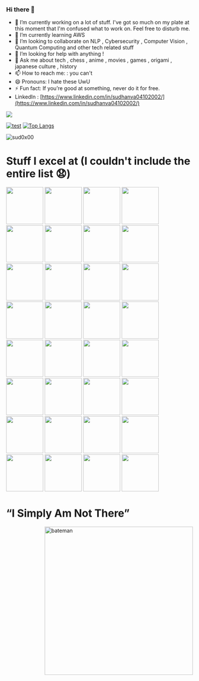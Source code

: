 ### Hi there 👋

<!--
**sud0x00/sud0x00** is a ✨ _special_ ✨ repository because its `README.md` (this file) appears on your GitHub profile.

Here are some ideas to get you started:
-->
- 🔭 I’m currently working on a lot of stuff. I've got so much on my plate at this moment that I'm confused what to work on. Feel free to disturb me.
- 🌱 I’m currently learning AWS
- 👯 I’m looking to collaborate on NLP , Cybersecurity , Computer Vision , Quantum Computing and other tech related stuff
- 🤔 I’m looking for help with anything !
- 💬 Ask me about tech , chess , anime , movies , games , origami , japanese culture , history
- 📫 How to reach me: : you can't 
- 😄 Pronouns: I hate these UwU
- ⚡ Fun fact: If you’re good at something, never do it for free.
- LinkedIn : [https://www.linkedin.com/in/sudhanva04102002/](https://www.linkedin.com/in/sudhanva04102002/)


![](https://komarev.com/ghpvc/?username=sud0x00&label=PROFILE+VIEWS&color=blue)

[![test](https://github-readme-stats.vercel.app/api?username=sud0x00)](https://github.com/anuraghazra/github-readme-stats)
[![Top Langs](https://github-readme-stats.vercel.app/api/top-langs/?username=sud0x00)](https://github.com/anuraghazra/github-readme-stats)
<p><img align="center" src="https://github-readme-streak-stats.herokuapp.com/?user=sud0x00&" alt="sud0x00" /></p>


<h1>Stuff I excel at (I couldn't include the entire list 😧)</h1>
<p align="left">
<img width="100" height="auto" src="https://cdn.jsdelivr.net/gh/devicons/devicon/icons/amazonwebservices/amazonwebservices-original-wordmark.svg" />        
<img width="100" height="auto" src="https://cdn.jsdelivr.net/gh/devicons/devicon/icons/android/android-original-wordmark.svg" />
<img width="100" height="auto" src="https://cdn.jsdelivr.net/gh/devicons/devicon/icons/androidstudio/androidstudio-original-wordmark.svg" />
<img width="100" height="auto" src="https://cdn.jsdelivr.net/gh/devicons/devicon/icons/arduino/arduino-original-wordmark.svg" />
<img width="100" height="auto" src="https://cdn.jsdelivr.net/gh/devicons/devicon/icons/bash/bash-plain.svg" />
<img width="100" height="auto" src="https://cdn.jsdelivr.net/gh/devicons/devicon/icons/c/c-original.svg" />
<img width="100" height="auto" src="https://cdn.jsdelivr.net/gh/devicons/devicon/icons/codepen/codepen-original-wordmark.svg" />
<img width="100" height="auto" src="https://cdn.jsdelivr.net/gh/devicons/devicon/icons/csharp/csharp-original.svg" />
<img width="100" height="auto" src="https://cdn.jsdelivr.net/gh/devicons/devicon/icons/debian/debian-original-wordmark.svg" />
<img width="100" height="auto" src="https://cdn.jsdelivr.net/gh/devicons/devicon/icons/docker/docker-original-wordmark.svg" />
<img width="100" height="auto" src="https://cdn.jsdelivr.net/gh/devicons/devicon/icons/embeddedc/embeddedc-original-wordmark.svg" />
<img width="100" height="auto" src="https://cdn.jsdelivr.net/gh/devicons/devicon/icons/firefox/firefox-original-wordmark.svg" />
<img width="100" height="auto" src="https://cdn.jsdelivr.net/gh/devicons/devicon/icons/flask/flask-original-wordmark.svg" />
<img width="100" height="auto" src="https://cdn.jsdelivr.net/gh/devicons/devicon/icons/gentoo/gentoo-plain-wordmark.svg" />
<img width="100" height="auto" src="https://cdn.jsdelivr.net/gh/devicons/devicon/icons/gimp/gimp-original-wordmark.svg" />
<img width="100" height="auto" src="https://cdn.jsdelivr.net/gh/devicons/devicon/icons/git/git-original-wordmark.svg" />
<img width="100" height="auto" src="https://cdn.jsdelivr.net/gh/devicons/devicon/icons/github/github-original-wordmark.svg" />
<img width="100" height="auto" src="https://cdn.jsdelivr.net/gh/devicons/devicon/icons/heroku/heroku-plain-wordmark.svg" />
<img width="100" height="auto" src="https://cdn.jsdelivr.net/gh/devicons/devicon/icons/html5/html5-original-wordmark.svg" />
<img width="100" height="auto" src="https://cdn.jsdelivr.net/gh/devicons/devicon/icons/java/java-original-wordmark.svg" />
<img width="100" height="auto" src="https://cdn.jsdelivr.net/gh/devicons/devicon/icons/jetbrains/jetbrains-original.svg" />
<img width="100" height="auto" src="https://cdn.jsdelivr.net/gh/devicons/devicon/icons/latex/latex-original.svg" />
<img width="100" height="auto" src="https://cdn.jsdelivr.net/gh/devicons/devicon/icons/linux/linux-original.svg" />
<img width="100" height="auto" src="https://cdn.jsdelivr.net/gh/devicons/devicon/icons/mongodb/mongodb-original-wordmark.svg" />
<img width="100" height="auto" src="https://cdn.jsdelivr.net/gh/devicons/devicon/icons/msdos/msdos-original.svg" />
<img width="100" height="auto" src="https://cdn.jsdelivr.net/gh/devicons/devicon/icons/pandas/pandas-original-wordmark.svg" />
<img width="100" height="auto" src="https://cdn.jsdelivr.net/gh/devicons/devicon/icons/putty/putty-original.svg" />
<img width="100" height="auto" src="https://cdn.jsdelivr.net/gh/devicons/devicon/icons/python/python-original-wordmark.svg" />
<img width="100" height="auto" src="https://cdn.jsdelivr.net/gh/devicons/devicon/icons/react/react-original-wordmark.svg" />
<img width="100" height="auto" src="https://cdn.jsdelivr.net/gh/devicons/devicon/icons/tensorflow/tensorflow-original-wordmark.svg" />
<img width="100" height="auto" src="https://cdn.jsdelivr.net/gh/devicons/devicon/icons/typescript/typescript-original.svg" />
<img width="100" height="auto" src="https://cdn.jsdelivr.net/gh/devicons/devicon/icons/opencv/opencv-original-wordmark.svg" />
</p>

          
          
          
          
          

<h1>“I Simply Am Not There”</h1>
<img align="right" alt="bateman" width="400" src="https://media.tenor.com/5lLcKZgmIhgAAAAC/american-psycho-patrick-bateman.gif"/>
